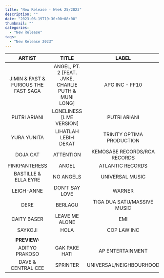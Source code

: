 ```yaml
---
title: "New Release - Week 25/2023"
description: ""
date: "2023-06-19T19:30:00+08:00"
thumbnail: ""
categories:
  - "New Release"
tags:
  - "New Release 2023"
---
```

<!--more-->
|ARTIST|TITLE|LABEL|
|:----:|:----:|:----:|
|JIMIN & FAST & FURIOUS THE FAST SAGA|ANGEL, PT. 2 [FEAT. JVKE, CHARLIE PUTH & MUNI LONG]|APG INC - FF10|
|PUTRI ARIANI|LONELINESS [LIVE VERSION]|PUTRI ARIANI|
|YURA YUNITA|LIHATLAH LEBIH DEKAT|TRINITY OPTIMA PRODUCTION|
|DOJA CAT|ATTENTION|KEMOSABE RECORDS/RCA RECORDS|
|PINKPANTERESS|ANGEL|ATLANTIC RECORDS|
|BASTILLE & ELLA EYRE|NO ANGELS|UNIVERSAL MUSIC|
|LEIGH-ANNE|DON'T SAY LOVE|WARNER|
|DERE|BERLAGU|TIGA DUA SATU/MASSIVE MUSIC|
|CAITY BASER|LEAVE ME ALONE|EMI|
|SAYKOJI|HOLA|COP LAW INC|
| | | |
|**PREVIEW:**| | |
|ADITYO PRAKOSO|GAK PAKE HATI|AP ENTERTAINMENT|
|DAVE & CENTRAL CEE|SPRINTER|UNIVERSAL/NEIGHBOURHOOD|